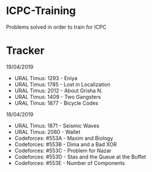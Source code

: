 # ICPC-Training
Problems solved in order to train for ICPC

# Tracker

19/04/2019
  - URAL Timus: 1293 - Eniya 
  - URAL Timus: 1785 - Lost in Localization 
  - URAL Timus: 2012 - About Grisha N. 
  - URAL Timus: 1409 - Two Gangsters 
  - URAL Timus: 1877 - Bicycle Codes 
  
18/04/2019
  - URAL Timus: 1871 - Seismic Waves
  - URAL Timus: 2080 - Wallet
  - Codeforces: #553A - Maxim and Biology
  - Codeforces: #553B - Dima and a Bad XOR
  - Codeforces: #553C - Problem for Nazar
  - Codeforces: #553D - Stas and the Queue at the Buffet
  - Codeforces: #553E - Number of Components
